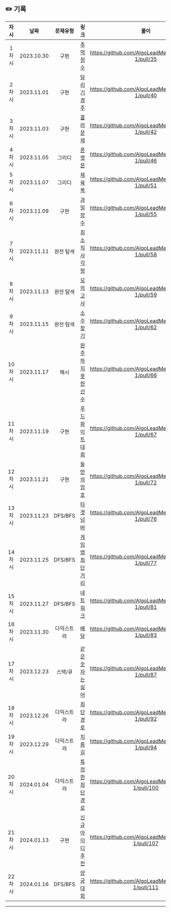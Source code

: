 ## ✏️ 기록   

| 차시 |    날짜    | 문제유형 | 링크 | 풀이 |
|:----:|:---------:|:----:|:-----:|:----:|
| 1차시 | 2023.10.30 |  구현  | [추억 점수](https://school.programmers.co.kr/learn/courses/30/lessons/176963)|https://github.com/AlgoLeadMe/AlgoLeadMe-1/pull/35|
| 2차시 | 2023.11.01 |  구현  | [달리기 경주](https://school.programmers.co.kr/learn/courses/30/lessons/178871)|https://github.com/AlgoLeadMe/AlgoLeadMe-1/pull/40|
| 3차시 | 2023.11.03 |  구현  | [콜라 문제](https://school.programmers.co.kr/learn/courses/30/lessons/132267)|https://github.com/AlgoLeadMe/AlgoLeadMe-1/pull/42|
| 4차시 | 2023.11.05 |  그리디  | [폰켓몬](https://school.programmers.co.kr/learn/courses/30/lessons/1845)|https://github.com/AlgoLeadMe/AlgoLeadMe-1/pull/46|
| 5차시 | 2023.11.07 |  그리디  | [체육복](https://school.programmers.co.kr/learn/courses/30/lessons/42862)|https://github.com/AlgoLeadMe/AlgoLeadMe-1/pull/51|
| 6차시 | 2023.11.09 |  구현  | [과일 장수](https://school.programmers.co.kr/learn/courses/30/lessons/135808)|https://github.com/AlgoLeadMe/AlgoLeadMe-1/pull/55|
| 7차시 | 2023.11.11 |  완전 탐색  | [최소 직사각형](https://school.programmers.co.kr/learn/courses/30/lessons/86491)|https://github.com/AlgoLeadMe/AlgoLeadMe-1/pull/58|
| 8차시 | 2023.11.13 |  완전 탐색  | [모의고사](https://school.programmers.co.kr/learn/courses/30/lessons/42840)|https://github.com/AlgoLeadMe/AlgoLeadMe-1/pull/59|
| 9차시 | 2023.11.15 |  완전 탐색  | [소수 찾기](https://school.programmers.co.kr/learn/courses/30/lessons/42839)|https://github.com/AlgoLeadMe/AlgoLeadMe-1/pull/62|
| 10차시 | 2023.11.17 |  해시  | [완주하지 못한 선수](https://school.programmers.co.kr/learn/courses/30/lessons/42576)|https://github.com/AlgoLeadMe/AlgoLeadMe-1/pull/66|
| 11차시 | 2023.11.19 |  구현  | [푸드 파이트 대회](https://school.programmers.co.kr/learn/courses/30/lessons/134240)|https://github.com/AlgoLeadMe/AlgoLeadMe-1/pull/67|
| 12차시 | 2023.11.21 |  구현  | [둘만의 암호](https://school.programmers.co.kr/learn/courses/30/lessons/155652)|https://github.com/AlgoLeadMe/AlgoLeadMe-1/pull/72|
| 13차시 | 2023.11.23 |  DFS/BFS  | [타겟 넘버](https://school.programmers.co.kr/learn/courses/30/lessons/43165)|https://github.com/AlgoLeadMe/AlgoLeadMe-1/pull/76|
| 14차시 | 2023.11.25 |  DFS/BFS  | [게임 맵 최단거리](https://school.programmers.co.kr/learn/courses/30/lessons/1844)|https://github.com/AlgoLeadMe/AlgoLeadMe-1/pull/77|
| 15차시 | 2023.11.27 |  DFS/BFS  | [네트워크](https://school.programmers.co.kr/learn/courses/30/lessons/43162)|https://github.com/AlgoLeadMe/AlgoLeadMe-1/pull/81|
| 16차시 | 2023.11.30 |  다익스트라  | [배달](https://school.programmers.co.kr/learn/courses/30/lessons/12978)|https://github.com/AlgoLeadMe/AlgoLeadMe-1/pull/83|
| 17차시 | 2023.12.23 |  스택/큐  | [같은 숫자는 싫어](https://school.programmers.co.kr/learn/courses/30/lessons/12906)|https://github.com/AlgoLeadMe/AlgoLeadMe-1/pull/87|
| 18차시 | 2023.12.26 |  다익스트라  | [최단 경로](https://www.acmicpc.net/problem/1753)|https://github.com/AlgoLeadMe/AlgoLeadMe-1/pull/92|
| 19차시 | 2023.12.29 |  다익스트라  | [지름길](https://www.acmicpc.net/problem/1446)|https://github.com/AlgoLeadMe/AlgoLeadMe-1/pull/94|
| 20차시 | 2024.01.04 |  다익스트라  | [특정한 최단 경로](https://www.acmicpc.net/problem/1504)|https://github.com/AlgoLeadMe/AlgoLeadMe-1/pull/100|
| 21차시 | 2024.01.13 |  구현  | [신규 아이디 추천](https://school.programmers.co.kr/learn/courses/30/lessons/72410)|https://github.com/AlgoLeadMe/AlgoLeadMe-1/pull/107|
| 22차시 | 2024.01.16 |  DFS/BFS  | [양궁 대회](https://school.programmers.co.kr/learn/courses/30/lessons/92342?language=python3)|https://github.com/AlgoLeadMe/AlgoLeadMe-1/pull/111|
---
